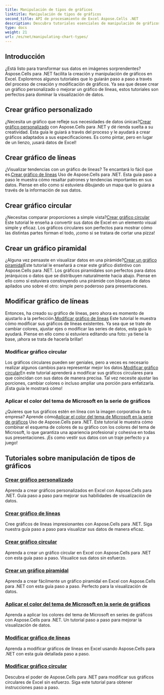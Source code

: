 ```yaml
---
title: Manipulación de tipos de gráficos
linktitle: Manipulación de tipos de gráficos
second_title: API de procesamiento de Excel Aspose.Cells .NET
description: Descubra tutoriales esenciales de manipulación de gráficos de Aspose.Cells para .NET, que incluyen la creación de gráficos circulares, de líneas y personalizados. Aprenda a modificar gráficos y a aplicar colores de temas de Microsoft.
type: docs
weight: 21
url: /es/net/manipulating-chart-types/
---
```

## Introducción

¿Está listo para transformar sus datos en imágenes sorprendentes? Aspose.Cells para .NET facilita la creación y manipulación de gráficos en Excel. Exploremos algunos tutoriales que lo guiarán paso a paso a través del proceso de creación y modificación de gráficos. Ya sea que desee crear un gráfico personalizado o mejorar un gráfico de líneas, estos tutoriales son perfectos para dominar la visualización de datos.

## Crear gráfico personalizado
 ¿Necesita un gráfico que refleje sus necesidades de datos únicas?[Crear gráfico personalizado](./create-custom-chart/) con Aspose.Cells para .NET y dé rienda suelta a su creatividad. Esta guía le guiará a través del proceso y le ayudará a crear gráficos adaptados a sus especificaciones. Es como pintar, pero en lugar de un lienzo, ¡usará datos de Excel!

## Crear gráfico de líneas
 ¿Visualizar tendencias con un gráfico de líneas? Te encantará lo fácil que es.[Crear gráfico de líneas](./create-line-chart/) Uso de Aspose.Cells para .NET. Esta guía paso a paso le muestra cómo resaltar patrones y tendencias importantes en sus datos. Piense en ello como si estuviera dibujando un mapa que lo guiara a través de la información de sus datos.

## Crear gráfico circular
 ¿Necesitas comparar proporciones a simple vista?[Crear gráfico circular](./create-pie-chart/) Este tutorial le enseña a convertir sus datos de Excel en un elemento visual simple y eficaz. Los gráficos circulares son perfectos para mostrar cómo las distintas partes forman el todo, ¡como si se tratara de cortar una pizza!

## Crear un gráfico piramidal
 ¿Alguna vez pensaste en visualizar datos en una pirámide?[Crear un gráfico piramidal](./create-pyramid-chart/)Este tutorial le enseñará a crear este gráfico distintivo con Aspose.Cells para .NET. Los gráficos piramidales son perfectos para datos jerárquicos o datos que se distribuyen naturalmente hacia abajo. Piense en ello como si estuviera construyendo una pirámide con bloques de datos apilados uno sobre el otro: simple pero poderoso para presentaciones.

## Modificar gráfico de líneas
 Entonces, ha creado su gráfico de líneas, pero ahora es momento de ajustarlo a la perfección.[Modificar gráfico de líneas](./modify-line-chart/) Este tutorial le muestra cómo modificar sus gráficos de líneas existentes. Ya sea que se trate de cambiar colores, ajustar ejes o modificar las series de datos, esta guía lo ayudará. Piense en ello como si estuviera editando una foto: ya tiene la base, ¡ahora se trata de hacerla brillar!

### Modificar gráfico circular
 Los gráficos circulares pueden ser geniales, pero a veces es necesario realizar algunos cambios para representar mejor los datos.[Modificar gráfico circular](./modify-pie-chart/)En este tutorial aprenderá a modificar sus gráficos circulares para que coincidan con sus datos de manera precisa. Tal vez necesite ajustar las porciones, cambiar colores o incluso ampliar una porción para enfatizarla. ¡Esta guía le mostrará cómo!

### Aplicar el color del tema de Microsoft en la serie de gráficos
 ¿Quieres que tus gráficos estén en línea con la imagen corporativa de tu empresa? Aprende cómo[Aplicar el color del tema de Microsoft en la serie de gráficos](./apply-microsoft-theme-color-in-chart-series/) Uso de Aspose.Cells para .NET. Este tutorial le muestra cómo combinar el esquema de colores de su gráfico con los colores del tema de Microsoft, lo que garantiza una apariencia profesional y cohesiva en todas sus presentaciones. ¡Es como vestir sus datos con un traje perfecto y a juego!

## Tutoriales sobre manipulación de tipos de gráficos
### [Crear gráfico personalizado](./create-custom-chart/)
Aprenda a crear gráficos personalizados en Excel con Aspose.Cells para .NET. Guía paso a paso para mejorar sus habilidades de visualización de datos.
### [Crear gráfico de líneas](./create-line-chart/)
Cree gráficos de líneas impresionantes con Aspose.Cells para .NET. Siga nuestra guía paso a paso para visualizar sus datos de manera eficaz.
### [Crear gráfico circular](./create-pie-chart/)
Aprenda a crear un gráfico circular en Excel con Aspose.Cells para .NET con esta guía paso a paso. Visualice sus datos sin esfuerzo.
### [Crear un gráfico piramidal](./create-pyramid-chart/)
Aprenda a crear fácilmente un gráfico piramidal en Excel con Aspose.Cells para .NET con esta guía paso a paso. Perfecto para la visualización de datos.
### [Aplicar el color del tema de Microsoft en la serie de gráficos](./apply-microsoft-theme-color-in-chart-series/)
Aprenda a aplicar los colores del tema de Microsoft en series de gráficos con Aspose.Cells para .NET. Un tutorial paso a paso para mejorar la visualización de datos.
### [Modificar gráfico de líneas](./modify-line-chart/)
Aprenda a modificar gráficos de líneas en Excel usando Aspose.Cells para .NET con esta guía detallada paso a paso.
### [Modificar gráfico circular](./modify-pie-chart/)
Descubra el poder de Aspose.Cells para .NET para modificar sus gráficos circulares de Excel sin esfuerzo. Siga este tutorial para obtener instrucciones paso a paso.